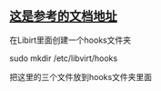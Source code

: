 
## [这是参考的文档地址](https://gitlab.com/liucreator/LEDs-single-gpu-passthrough)

在Libirt里面创建一个hooks文件夹

sudo mkdir /etc/libvirt/hooks

把这里的三个文件放到hooks文件夹里面

